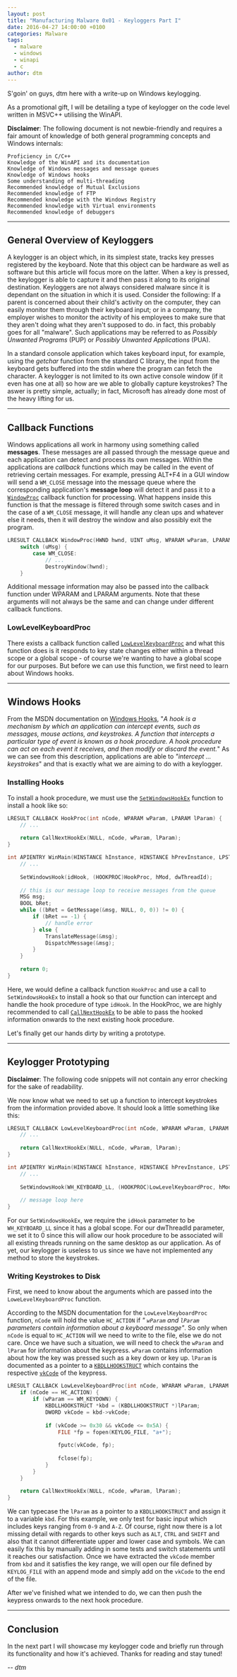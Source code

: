 ```yaml
---
layout: post
title: "Manufacturing Malware 0x01 - Keyloggers Part I"
date: 2016-04-27 14:00:00 +0100
categories: Malware
tags:
  - malware
  - windows
  - winapi
  - c
author: dtm
---
```

S'goin' on guys, dtm here with a write-up on Windows keylogging.

As a promotional gift, I will be detailing a type of keylogger on the code level written in MSVC++ utilising the WinAPI.

**Disclaimer**: The following document is not newbie-friendly and requires a fair amount of knowledge of both general programming concepts and Windows internals:

	Proficiency in C/C++
	Knowledge of the WinAPI and its documentation
	Knowledge of Windows messages and message queues
	Knowledge of Windows hooks
	Some understanding of multi-threading
	Recommended knowledge of Mutual Exclusions
	Recommended knowledge of FTP
	Recommended knowledge with the Windows Registry
	Recommended knowledge with Virtual environments
	Recommended knowledge of debuggers
	
- - - -
	
## General Overview of Keyloggers
A keylogger is an object which, in its simplest state, tracks key presses registered by the keyboard. Note that this object can be hardware as well as software but this article will focus more on the latter. When a key is pressed, the keylogger is able to capture it and then pass it along to its original destination. Keyloggers are not always considered malware since it is dependant on the situation in which it is used. Consider the following: If a parent is concerned about their child's activity on the computer, they can easily monitor them through their keyboard input; or in a company, the employer wishes to monitor the activity of his employees to make sure that they aren't doing what they aren't supposed to do. in fact, this probably goes for all "malware". Such applications may be referred to as _Possibly Unwanted Programs_ (PUP) or _Possibly Unwanted Applications_ (PUA).

In a standard console application which takes keyboard input, for example, using the _getchar_ function from the standard C library, the input from the keyboard gets buffered into the stdin where the program can fetch the character. A keylogger is not limited to its own active console window (if it even has one at all) so how are we able to globally capture keystrokes? The aswer is pretty simple, actually; in fact, Microsoft has already done most of the heavy lifting for us.

- - - -

## Callback Functions
Windows applications all work in harmony using something called **messages**. These messages are all passed through the message queue and each application can detect and process its own messages. Within the applications are _callback_ functions which may be called in the event of retrieving certain messages. For example, pressing ALT+F4 in a GUI window will send a `WM_CLOSE` message into the message queue where the corresponding application's **message loop** will detect it and pass it to a [`WindowProc`](https://msdn.microsoft.com/en-us/library/windows/desktop/ms633573%28v=vs.85%29.aspx) callback function for processing. What happens inside this function is that the message is filtered through some switch cases and in the case of a `WM_CLOSE` message, it will handle any clean ups and whatever else it needs, then it will destroy the window and also possibly exit the program. 

```c
LRESULT CALLBACK WindowProc(HWND hwnd, UINT uMsg, WPARAM wParam, LPARAM lParam) {
	switch (uMsg) {
		case WM_CLOSE:
			// ...
			DestroyWindow(hwnd);
	}
```

Additional message information may also be passed into the callback function under WPARAM and LPARAM arguments. Note that these arguments will not always be the same and can change under different callback functions.

### LowLevelKeyboardProc
There exists a callback function called [`LowLevelKeyboardProc`](https://msdn.microsoft.com/en-us/library/windows/desktop/ms644985%28v=vs.85%29.aspx) and what this function does is it responds to key state changes either within a thread scope or a global scope - of course we're wanting to have a global scope for our purposes. But before we can use this function, we first need to learn about Windows hooks.

- - - -

## Windows Hooks
From the MSDN documentation on [Windows Hooks](https://msdn.microsoft.com/en-us/library/windows/desktop/ms644959%28v=vs.85%29.aspx), "*A hook is a mechanism by which an application can intercept events, such as messages, mouse actions, and keystrokes. A function that intercepts a particular type of event is known as a hook procedure. A hook procedure can act on each event it receives, and then modify or discard the event.*" As we can see from this description, applications are able to *"intercept ... keystrokes*" and that is exactly what we are aiming to do with a keylogger.

### Installing Hooks
To install a hook procedure, we must use the [`SetWindowsHookEx`](https://msdn.microsoft.com/en-us/library/windows/desktop/ms644990%28v=vs.85%29.aspx) function to install a hook like so:

```c
LRESULT CALLBACK HookProc(int nCode, WPARAM wParam, LPARAM lParam) {
	// ...
	
	return CallNextHookEx(NULL, nCode, wParam, lParam);
}

int APIENTRY WinMain(HINSTANCE hInstance, HINSTANCE hPrevInstance, LPSTR lpCmdLine, int nCmdShow) {
	// ...
	
	SetWindowsHook(idHook, (HOOKPROC)HookProc, hMod, dwThreadId);
	
	// this is our message loop to receive messages from the queue
	MSG msg;
	BOOL bRet;
	while ((bRet = GetMessage(&msg, NULL, 0, 0)) != 0) {
		if (bRet == -1) {
			// handle error
		} else {
			TranslateMessage(&msg);
			DispatchMessage(&msg);
		}
	}
	
	return 0;
}
```

Here, we would define a callback function `HookProc` and use a call to `SetWindowsHookEx` to install a hook so that our function can intercept and handle the hook procedure of type `idHook`. In the HookProc, we are highly recommended to call [`CallNextHookEx`](https://msdn.microsoft.com/en-us/library/windows/desktop/ms644974%28v=vs.85%29.aspx) to be able to pass the hooked information onwards to the next existing hook procedure. 

Let's finally get our hands dirty by writing a prototype.

- - - -

## Keylogger Prototyping
**Disclaimer**: The following code snippets will not contain any error checking for the sake of readability.

We now know what we need to set up a function to intercept keystrokes from the information provided above. It should look a little something like this:

```c
LRESULT CALLBACK LowLevelKeyboardProc(int nCode, WPARAM wParam, LPARAM lParam) {
	// ...
	
	return CallNextHookEx(NULL, nCode, wParam, lParam);
}

int APIENTRY WinMain(HINSTANCE hInstance, HINSTANCE hPrevInstance, LPSTR lpCmdLine, int nCmdShow) {
	// ...
	
	SetWindowsHook(WH_KEYBOARD_LL, (HOOKPROC)LowLevelKeyboardProc, hModule, 0);
	
	// message loop here
}
```

For our `SetWindowsHookEx`, we require the `idHook` parameter to be `WH_KEYBOARD_LL` since it has a global scope. For our dwThreadId parameter, we set it to 0 since this will allow our hook procedure to be associated will all existing threads running on the same desktop as our application. As of yet, our keylogger is useless to us since we have not implemented any method to store the keystrokes.

### Writing Keystrokes to Disk
First, we need to know about the arguments which are passed into the `LoweLevelKeyboardProc` function. 

According to the MSDN documentation for the `LowLevelKeyboardProc` function, `nCode` will hold the value `HC_ACTION` if *" `wParam` and `lParam` parameters contain information about a keyboard message"*. So only when `nCode` is equal to `HC_ACTION` will we need to write to the file, else we do not care. Once we have such a situation, we will need to check the `wParam` and `lParam` for information about the keypress. `wParam` contains information about how the key was pressed such as a key down or key up. `lParam` is documented as a pointer to a [`KBDLLHOOKSTRUCT`](https://msdn.microsoft.com/en-us/library/windows/desktop/ms644967%28v=vs.85%29.aspx) which contains the respective [`vkCode`](https://msdn.microsoft.com/en-us/library/windows/desktop/dd375731%28v=vs.85%29.aspx) of the keypress.

```c
LRESULT CALLBACK LowLevelKeyboardProc(int nCode, WPARAM wParam, LPARAM lParam) {
	if (nCode == HC_ACTION) {
		if (wParam == WM_KEYDOWN) {
			KBDLLHOOKSTRUCT *kbd = (KBDLLHOOKSTRUCT *)lParam;
			DWORD vkCode = kbd->vkCode;
			
			if (vkCode >= 0x30 && vkCode <= 0x5A) {
				FILE *fp = fopen(KEYLOG_FILE, "a+");
				
				fputc(vkCode, fp);
				
				fclose(fp);
			}
		}
	}
	
	return CallNextHookEx(NULL, nCode, wParam, lParam);
}
```

We can typecase the `lParam` as a pointer to a `KBDLLHOOKSTRUCT` and assign it to a variable `kbd`. For this example, we only test for basic input which includes keys ranging from `0-9` and `A-Z`. Of course, right now there is a lot missing detail with regards to other keys such as `ALT`, `CTRL` and `SHIFT` and also that it cannot differentiate upper and lower case and symbols. We can easily fix this by manually adding in some tests and switch statements until it reaches our satisfaction. Once we have extracted the `vkCode` member from `kbd` and it satisfies the key range, we will open our file defined by `KEYLOG_FILE` with an append mode and simply add on the `vkCode` to the end of the file.

After we've finished what we intended to do, we can then push the keypress onwards to the next hook procedure.

- - - -

## Conclusion
In the next part I will showcase my keylogger code and briefly run through its functionality and how it's achieved. Thanks for reading and stay tuned!

*-- dtm*

